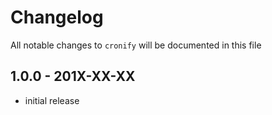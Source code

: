 # Changelog

All notable changes to `cronify` will be documented in this file

## 1.0.0 - 201X-XX-XX

- initial release
